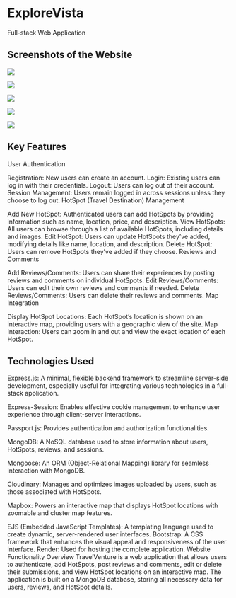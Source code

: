# ExploreVista

Full-stack Web Application

## Screenshots of the Website

![](https://github.com/user-attachments/assets/ac54aab6-2aa4-4f40-b643-3c7a1ecf8418)

![](https://github.com/user-attachments/assets/ebfcbea5-5246-45d7-8bf1-8d3691542f43)

![](https://github.com/user-attachments/assets/ecc05686-c7b7-4304-9aec-76a8d3f0180f)

![](https://github.com/user-attachments/assets/49c103b5-628c-461e-8879-fdc030cd3e76)

![](https://github.com/user-attachments/assets/5e3b605d-e3e3-4d18-8bc7-d9ae9c772889)

## Key Features

User Authentication

Registration: New users can create an account.
Login: Existing users can log in with their credentials.
Logout: Users can log out of their account.
Session Management: Users remain logged in across sessions unless they choose to log out.
HotSpot (Travel Destination) Management

Add New HotSpot: Authenticated users can add HotSpots by providing information such as name, location, price, and description.
View HotSpots: All users can browse through a list of available HotSpots, including details and images.
Edit HotSpot: Users can update HotSpots they’ve added, modifying details like name, location, and description.
Delete HotSpot: Users can remove HotSpots they’ve added if they choose.
Reviews and Comments

Add Reviews/Comments: Users can share their experiences by posting reviews and comments on individual HotSpots.
Edit Reviews/Comments: Users can edit their own reviews and comments if needed.
Delete Reviews/Comments: Users can delete their reviews and comments.
Map Integration

Display HotSpot Locations: Each HotSpot’s location is shown on an interactive map, providing users with a geographic view of the site.
Map Interaction: Users can zoom in and out and view the exact location of each HotSpot.

## Technologies Used

Express.js: A minimal, flexible backend framework to streamline server-side development, especially useful for integrating various technologies in a full-stack application.

Express-Session: Enables effective cookie management to enhance user experience through client-server interactions.

Passport.js: Provides authentication and authorization functionalities.

MongoDB: A NoSQL database used to store information about users, HotSpots, reviews, and sessions.

Mongoose: An ORM (Object-Relational Mapping) library for seamless interaction with MongoDB.

Cloudinary: Manages and optimizes images uploaded by users, such as those associated with HotSpots.

Mapbox: Powers an interactive map that displays HotSpot locations with zoomable and cluster map features.

EJS (Embedded JavaScript Templates): A templating language used to create dynamic, server-rendered user interfaces.
Bootstrap: A CSS framework that enhances the visual appeal and responsiveness of the user interface.
Render: Used for hosting the complete application.
Website Functionality
Overview
TravelVenture is a web application that allows users to authenticate, add HotSpots, post reviews and comments, edit or delete their submissions, and view HotSpot locations on an interactive map. The application is built on a MongoDB database, storing all necessary data for users, reviews, and HotSpot details.
